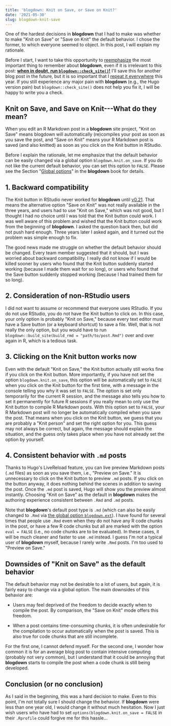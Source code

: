 ```yaml
---
title: 'blogdown: Knit on Save, or Save on Knit?'
date: '2021-05-30'
slug: blogdown-knit-save
---
```


One of the hardest decisions in **blogdown** that I had to make was whether to
make "Knit on Save" or "Save on Knit" the default behavior. I chose the former,
to which everyone seemed to object. In this post, I will explain my rationale.

Before I start, I want to take this opportunity to
[reemphasize](https://blog.rstudio.com/2021/01/18/blogdown-v1.0/) the most
important thing to remember about **blogdown**, even if it is irrelevant to this
post: [**when in doubt, run
`blogdown::check_site()`!**](https://bookdown.org/yihui/blogdown/a-quick-example.html#when-in-doubt-run-blogdowncheck_site)
I'll save this for another blog post in the future, but it is so important that
I [repeat it
everywhere](https://twitter.com/xieyihui/status/1397321215694540801) this year.
If you still experience any major pain with **blogdown** (e.g., the Hugo version
pain) but `blogdown::check_site()` does not help you fix it, I will be happy to
write you a check.

## Knit on Save, and Save on Knit---What do they mean?

When you edit an R Markdown post in a **blogdown** site project, "Knit on Save"
means blogdown will automatically (re)compiles your post as soon as you save the
post, and "Save on Knit" means your R Markdown post is saved (and also knitted)
as soon as you click on the Knit button in RStudio.

Before I explain the rationale, let me emphasize that the default behavior can
be easily changed via a global option `blogdown.knit.on_save`. If you do not
like the current default behavior, you can set this option to `FALSE`. Please
see the Section "[Global
options](https://bookdown.org/yihui/blogdown/global-options.html)" in the
**blogdown** book for details.

## 1. Backward compatibility

The Knit button in RStudio never worked for **blogdown** until
[v0.21](https://github.com/rstudio/blogdown/releases/tag/v0.21). That means the
alternative option "Save on Knit" was not really available in the three years,
and users had to use "Knit on Save," which was not good, but I thought I had no
choice until I was told that the Knit button could work. I was well aware of
this problem and wished that the Knit button could work from the beginning of
**blogdown**. I asked the question back then, but did not push hard enough.
Three years later I asked again, and it turned out the problem was simple enough
to fix.

The good news made me struggle on whether the default behavior should be
changed. Every team member suggested that it should, but I was worried about
backward compatibility. I really did not know if I would be killed sooner by
users who found that the Knit button suddenly started working (because I made
them wait for so long), or users who found that the Save button suddenly stopped
working (because I had trained them for so long).

## 2. Consideration of non-RStudio users

I did not want to assume or recommend that everyone uses RStudio. If you do not
use RStudio, you do not have the Knit button to click on. In this case, your
only option is probably "Knit on Save," because every text editor must have a
Save button (or a keyboard shortcut) to save a file. Well, that is not really
the only option, but you would have to run
`blogdown::build_site(build_rmd = "path/to/post.Rmd")` over and over again in R,
which is a tedious task.

## 3. Clicking on the Knit button works now

Even with the default "Knit on Save," the Knit button actually still works fine
if you click on the Knit button. More importantly, if you have not set the
option `blogdown.knit.on_save`, this option will be automatically set to `FALSE`
when you click on the Knit button for the first time, with a message in the
console telling you why it was set to `FALSE`. The option is set only
temporarily for the current R session, and the message also tells you how to set
it permanently for future R sessions if you really mean to only use the Knit
button to compile R Markdown posts. With this option set to `FALSE`, your R
Markdown post will no longer be automatically compiled when you save the post.
That means when you click on the Knit button, we guess that you are probably a
"Knit person" and set the right option for you. This guess may not always be
correct, but again, the message should explain the situation, and the guess only
takes place when you have not already set the option by yourself.

## 4. Consistent behavior with `.md` posts

Thanks to Hugo's LiveReload feature, you can live preview Markdown posts (`.md`
files) as soon as you save them, i.e., "Preview on Save." It is unnecessary to
click on the Knit button to preview `.md` posts. If you click on the button
anyway, it does nothing behind the scenes in addition to saving the post. Once
the `.md` post is saved, Hugo will show you the preview almost instantly.
Choosing "Knit on Save" as the default in **blogdown** makes the authoring
experience consistent between `.Rmd` and `.md` posts.

Note that **blogdown**'s default post type is `.md` (which can also be easily
changed to `.Rmd` via [the global option
`blogdown.ext`](https://bookdown.org/yihui/blogdown/global-options.html)). I
have found for several times that people use `.Rmd` even when they do not have
any R code chunks in the post, or have a few R code chunks but all are marked
with the option `eval = FALSE` (i.e., no code chunks are to be evaluated). In
these cases, it will be much cleaner and faster to use `.md` instead. I guess
I'm not a typical user of **blogdown** myself, because I rarely write `.Rmd`
posts. I'm too used to "Preview on Save."

## Downsides of "Knit on Save" as the default behavior

The default behavior may not be desirable to a lot of users, but again, it is
fairly easy to change via a global option. The main downsides of this behavior
are:

-   Users may feel deprived of the freedom to decide exactly when to compile the
    post. By comparison, the "Save on Knit" mode offers this freedom.

-   When a post contains time-consuming chunks, it is often undesirable for the
    compilation to occur automatically when the post is saved. This is also true
    for code chunks that are still incomplete.

For the first one, I cannot defend myself. For the second one, I wonder how
common it is for an average blog post to contain intensive computing (probably
not very common), but I understand that it could be annoying that **blogdown**
starts to compile the post when a code chunk is still being developed.

## Conclusion (or no conclusion)

As I said in the beginning, this was a hard decision to make. Even to this
point, I'm not totally sure I should change the behavior. If **blogdown** were
less than one year old, I would change it without much hesitation. Now I just
wish users who have had to set `options(blogdown.knit.on_save = FALSE` in their
`.Rprofile` could forgive me for this hassle...
